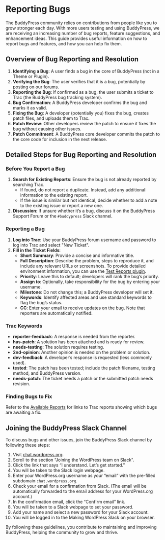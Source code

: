 # Reporting Bugs

The BuddyPress community relies on contributions from people like you to grow stronger each day. With more users testing and using BuddyPress, we are receiving an increasing number of bug reports, feature suggestions, and enhancement ideas. This guide provides useful information on how to report bugs and features, and how you can help fix them.

## Overview of Bug Reporting and Resolution

1. **Identifying a Bug**: A user finds a bug in the core of BuddyPress (not in a Theme or Plugin).
2. **Verifying the Bug**: The user verifies that it is a bug, potentially by posting on our forums.
3. **Reporting the Bug**: If confirmed as a bug, the user submits a ticket to Trac (the BuddyPress bug tracking system).
4. **Bug Confirmation**: A BuddyPress developer confirms the bug and marks it as valid.
5. **Fixing the Bug**: A developer (potentially you) fixes the bug, creates patch files, and uploads them to Trac.
6. **Patch Review**: Other developers review the patch to ensure it fixes the bug without causing other issues.
7. **Patch Commitment**: A BuddyPress core developer commits the patch to the core code for inclusion in the next release.

## Detailed Steps for Bug Reporting and Resolution

### Before You Report a Bug

1. **Search for Existing Reports**: Ensure the bug is not already reported by searching Trac.
   - If found, do not report a duplicate. Instead, add any additional information to the existing report.
   - If the issue is similar but not identical, decide whether to add a note to the existing issue or report a new one.
2. **Discussion**: If unsure whether it’s a bug, discuss it on the BuddyPress Support Forum or the `#buddypress` Slack channel.

### Reporting a Bug

1. **Log into Trac**: Use your BuddyPress forum username and password to log into Trac and select "New Ticket".
2. **Fill in the Ticket Fields**:
   - **Short Summary**: Provide a concise and informative title.
   - **Full Description**: Describe the problem, steps to reproduce it, and include any relevant URLs or screenshots. To provide detailed environment information, you can use the [Test Reports plugin](https://wordpress.org/plugins/test-reports/).
   - **Priority**: Leave this to default; developers will rank the bug’s priority.
   - **Assign to**: Optionally, take responsibility for the bug by entering your username.
   - **Milestone**: Do not change this; a BuddyPress developer will set it.
   - **Keywords**: Identify affected areas and use standard keywords to flag the bug’s status.
   - **CC**: Enter your email to receive updates on the bug. Note that reporters are automatically notified.

### Trac Keywords

- **reporter-feedback**: A response is needed from the reporter.
- **has-patch**: A solution has been attached and is ready for review.
- **needs-testing**: The solution requires testing.
- **2nd-opinion**: Another opinion is needed on the problem or solution.
- **dev-feedback**: A developer’s response is requested (less commonly used).
- **tested**: The patch has been tested; include the patch filename, testing method, and BuddyPress version.
- **needs-patch**: The ticket needs a patch or the submitted patch needs revision.

### Finding Bugs to Fix

Refer to the [Available Reports](https://buddypress.trac.wordpress.org/report/) for links to Trac reports showing which bugs are awaiting a fix.

## Joining the BuddyPress Slack Channel

To discuss bugs and other issues, join the BuddyPress Slack channel by following these steps:

1. Visit [chat.wordpress.org](https://chat.wordpress.org).
2. Scroll to the section “Joining the WordPress team on Slack”.
3. Click the link that says “I understand. Let’s get started.”
4. You will be taken to the Slack login webpage.
5. Enter your WordPress.org username as your “email” with the pre-filled subdomain `chat.wordpress.org`.
6. Check your email for a confirmation from Slack. (The email will be automatically forwarded to the email address for your WordPress.org account.)
7. In the confirmation email, click the “Confirm email” link.
8. You will be taken to a Slack webpage to set your password.
9. Add your name and select a new password for your Slack account.
10. You will be logged in to the Making WordPress Slack on your browser.

By following these guidelines, you contribute to maintaining and improving BuddyPress, helping the community to grow and thrive.
